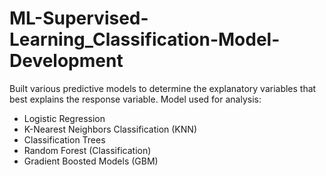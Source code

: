 # ML-Supervised-Learning_Classification-Model-Development

Built various predictive models to determine the explanatory variables that best explains the response variable. 
Model used for analysis: 
- Logistic Regression
- K-Nearest Neighbors Classification (KNN)
- Classification Trees
- Random Forest (Classification)
- Gradient Boosted Models (GBM)
